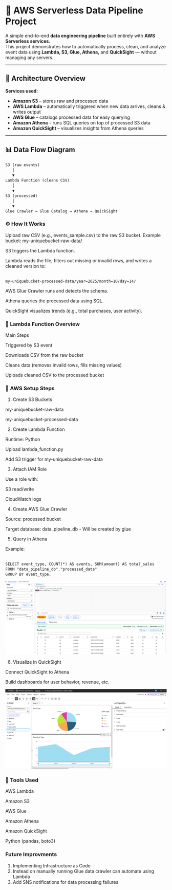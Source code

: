 # 🚀 AWS Serverless Data Pipeline Project

A simple end-to-end **data engineering pipeline** built entirely with **AWS Serverless services**.  
This project demonstrates how to automatically process, clean, and analyze event data using **Lambda, S3, Glue, Athena,** and **QuickSight** — without managing any servers.

---

## 🧩 Architecture Overview

**Services used:**
- **Amazon S3** – stores raw and processed data  
- **AWS Lambda** – automatically triggered when new data arrives, cleans & writes output  
- **AWS Glue** – catalogs processed data for easy querying  
- **Amazon Athena** – runs SQL queries on top of processed S3 data  
- **Amazon QuickSight** – visualizes insights from Athena queries  

---

## 📊 Data Flow Diagram

```text
S3 (raw events) 
   │
   ▼
Lambda Function (cleans CSV)
   │
   ▼
S3 (processed)
   │
   ▼
Glue Crawler → Glue Catalog → Athena → QuickSight
```
### ⚙️ How It Works

Upload raw CSV (e.g., events_sample.csv) to the raw S3 bucket.
Example bucket: my-uniquebucket-raw-data/

S3 triggers the Lambda function.

Lambda reads the file, filters out missing or invalid rows, and writes a cleaned version to:

```

my-uniquebucket-processed-data/year=2025/month=10/day=14/         

```

AWS Glue Crawler runs and detects the schema.

Athena queries the processed data using SQL.

QuickSight visualizes trends (e.g., total purchases, user activity).

### 🧠 Lambda Function Overview
Main Steps

Triggered by S3 event

Downloads CSV from the raw bucket

Cleans data (removes invalid rows, fills missing values)

Uploads cleaned CSV to the processed bucket

### 🧰 AWS Setup Steps
1. Create S3 Buckets

my-uniquebucket-raw-data

my-uniquebucket-processed-data

2. Create Lambda Function

Runtime: Python

Upload lambda_function.py

Add S3 trigger for my-uniquebucket-raw-data

3. Attach IAM Role

Use a role with:

S3 read/write

CloudWatch logs

4. Create AWS Glue Crawler

Source: processed bucket

Target database: data_pipeline_db - Will be created by glue 

5. Query in Athena

Example:

```

SELECT event_type, COUNT(*) AS events, SUM(amount) AS total_sales
FROM "data_pipeline_db"."processed_data"
GROUP BY event_type;

```
![Pic](Athena.png)

6. Visualize in QuickSight

Connect QuickSight to Athena

Build dashboards for user behavior, revenue, etc.

![Pic](Simple_Dashboard.png) 

### 🧰 Tools Used

AWS Lambda

Amazon S3

AWS Glue

Amazon Athena

Amazon QuickSight

Python (pandas, boto3)

### Future Improvments
1. Implementing Infrastructure as Code
2. Instead on manually running Glue data crawler can automate using Lambda
3. Add SNS notifications for data processing failures
